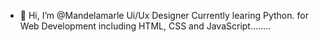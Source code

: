 - 👋 Hi, I’m @Mandelamarle Ui/Ux Designer 
Currently learing Python. for Web Development including HTML, CSS and JavaScript........

<!---
Mandelamarle/Mandelamarle is a ✨ special ✨ repository because its `README.md` (this file) appears on your GitHub profile.
You can click the Preview link to take a look at your changes..
---->
